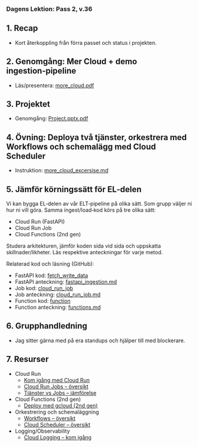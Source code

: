 ### Dagens Lektion: Pass 2, v.36

## 1. Recap
- Kort återkoppling från förra passet och status i projekten.

## 2. Genomgång: Mer Cloud + demo ingestion‑pipeline
- Läs/presentera: [more_cloud.pdf](./more_cloud.pdf)

## 3. Projektet
- Genomgång: [Project.pptx.pdf](./Project.pptx.pdf)

## 4. Övning: Deploya två tjänster, orkestrera med Workflows och schemalägg med Cloud Scheduler
- Instruktion: [more_cloud_excersise.md](./more_cloud_excersise.md)

## 5. Jämför körningssätt för EL‑delen
Vi kan bygga EL‑delen av vår ELT‑pipeline på olika sätt. Som grupp väljer ni hur ni vill göra. Samma ingest/load‑kod körs på tre olika sätt:
- Cloud Run (FastAPI)
- Cloud Run Job
- Cloud Functions (2nd gen)

Studera arkitekturen, jämför koden sida vid sida och uppskatta skillnader/likheter. Läs respektive anteckningar för varje metod.

Relaterad kod och läsning (GitHub):
- FastAPI kod: [fetch_write_data](https://github.com/Hardek00/demo_ingestion_pipeline/tree/main/fetch_write_data)
- FastAPI anteckning: [fastapi_ingestion.md](https://github.com/Hardek00/demo_ingestion_pipeline/blob/main/fetch_write_data/fastapi_ingestion.md)
- Job kod: [cloud_run_job](https://github.com/Hardek00/demo_ingestion_pipeline/tree/main/cloud_run_job)
- Job anteckning: [cloud_run_job.md](https://github.com/Hardek00/demo_ingestion_pipeline/blob/main/cloud_run_job/cloud_run_job.md)
- Function kod: [function](https://github.com/Hardek00/demo_ingestion_pipeline/tree/main/function)
- Function anteckning: [functions.md](https://github.com/Hardek00/demo_ingestion_pipeline/blob/main/function/functions.md)

## 6. Grupphandledning
- Jag sitter gärna med på era standups och hjälper till med blockerare.

## 7. Resurser
- Cloud Run
  - [Kom igång med Cloud Run](https://cloud.google.com/run/docs/quickstarts/deploy-container)
  - [Cloud Run Jobs – översikt](https://cloud.google.com/run/docs/execute/jobs)
  - [Tjänster vs Jobs – jämförelse](https://cloud.google.com/run/docs/compare/services-and-jobs)
- Cloud Functions (2nd gen)
  - [Deploy med gcloud (2nd gen)](https://cloud.google.com/functions/docs/deploy#deploying)
- Orkestrering och schemaläggning
  - [Workflows – översikt](https://cloud.google.com/workflows/docs)
  - [Cloud Scheduler – översikt](https://cloud.google.com/scheduler/docs)
- Logging/Observability
  - [Cloud Logging – kom igång](https://cloud.google.com/logging/docs)



